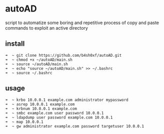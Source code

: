 # autoAD
script to automatize some boring and repetitive process of copy and paste commands to exploit an active directory

## install
```
➜  ~ git clone https://github.com/b4sh0xf/autoAD.git
➜  ~ chmod +x ~/autoAD/main.sh
➜  ~ source ~/autoAD/main.sh 
➜  ~ echo "source ~/autoAD/main.sh" >> ~/.bashrc
➜  ~ source ~/.bashrc
```

## usage
```
➜  ~ krbo 10.0.0.1 example.com administrator mypassword
➜  ~ asrep 10.0.0.1 example.com
➜  ~ krbnum 10.0.0.1 example.com
➜  ~ smbc example.com user password 10.0.0.1
➜  ~ ldapdump user password example.com 10.0.0.1
➜  ~ map 10.0.0.1
➜  ~ gw administrator example.com password targetuser 10.0.0.1
```
